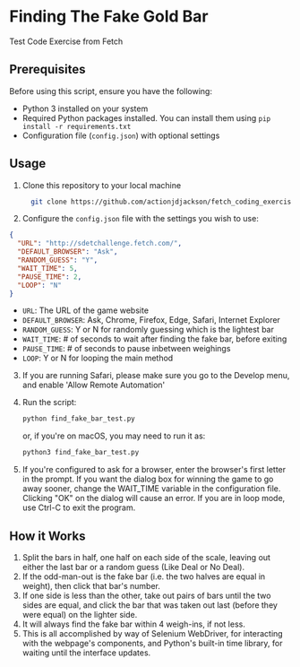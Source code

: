 # Finding The Fake Gold Bar

Test Code Exercise from Fetch

## Prerequisites

Before using this script, ensure you have the following:

- Python 3 installed on your system
- Required Python packages installed. You can install them using `pip install -r requirements.txt`
- Configuration file (`config.json`) with optional settings

## Usage

1. Clone this repository to your local machine
    ```bash
      git clone https://github.com/actionjdjackson/fetch_coding_exercise
    ```
2. Configure the `config.json` file with the settings you wish to use:
  ```json
  {
    "URL": "http://sdetchallenge.fetch.com/",
    "DEFAULT_BROWSER": "Ask",
    "RANDOM_GUESS": "Y",
    "WAIT_TIME": 5,
    "PAUSE_TIME": 2,
    "LOOP": "N"
  }
  ```
  - `URL`: The URL of the game website
  - `DEFAULT_BROWSER`: Ask, Chrome, Firefox, Edge, Safari, Internet Explorer
  - `RANDOM_GUESS`: Y or N for randomly guessing which is the lightest bar
  - `WAIT_TIME`: # of seconds to wait after finding the fake bar, before exiting
  - `PAUSE_TIME`: # of seconds to pause inbetween weighings
  - `LOOP`: Y or N for looping the main method

3. If you are running Safari, please make sure you go to the Develop menu, and enable 'Allow Remote Automation'

4. Run the script:
    ```bash
    python find_fake_bar_test.py
    ```
    or, if you're on macOS, you may need to run it as:
    ```zsh
    python3 find_fake_bar_test.py
    ```
5. If you're configured to ask for a browser, enter the browser's first letter in the prompt.
   If you want the dialog box for winning the game to go away sooner, change the WAIT_TIME variable in the configuration file. Clicking "OK" on the dialog will cause an error. If you are in loop mode, use Ctrl-C to exit the program.

## How it Works

1. Split the bars in half, one half on each side of the scale, leaving out
    either the last bar or a random guess (Like Deal or No Deal).
2. If the odd-man-out is the fake bar (i.e. the two halves are equal in weight),
    then click that bar's number.
3. If one side is less than the other, take out pairs of bars until the two
    sides are equal, and click the bar that was taken out last (before they were
    equal) on the lighter side.
4. It will always find the fake bar within 4 weigh-ins, if not less.
5. This is all accomplished by way of Selenium WebDriver, for interacting with
    the webpage's components, and Python's built-in time library, for waiting
    until the interface updates.
